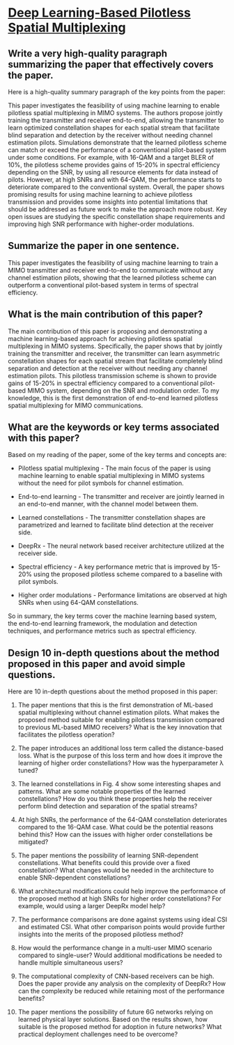 # [Deep Learning-Based Pilotless Spatial Multiplexing](https://arxiv.org/abs/2312.05158)

## Write a very high-quality paragraph summarizing the paper that effectively covers the paper.

 Here is a high-quality summary paragraph of the key points from the paper:

This paper investigates the feasibility of using machine learning to enable pilotless spatial multiplexing in MIMO systems. The authors propose jointly training the transmitter and receiver end-to-end, allowing the transmitter to learn optimized constellation shapes for each spatial stream that facilitate blind separation and detection by the receiver without needing channel estimation pilots. Simulations demonstrate that the learned pilotless scheme can match or exceed the performance of a conventional pilot-based system under some conditions. For example, with 16-QAM and a target BLER of 10%, the pilotless scheme provides gains of 15-20% in spectral efficiency depending on the SNR, by using all resource elements for data instead of pilots. However, at high SNRs and with 64-QAM, the performance starts to deteriorate compared to the conventional system. Overall, the paper shows promising results for using machine learning to achieve pilotless transmission and provides some insights into potential limitations that should be addressed as future work to make the approach more robust. Key open issues are studying the specific constellation shape requirements and improving high SNR performance with higher-order modulations.


## Summarize the paper in one sentence.

 This paper investigates the feasibility of using machine learning to train a MIMO transmitter and receiver end-to-end to communicate without any channel estimation pilots, showing that the learned pilotless scheme can outperform a conventional pilot-based system in terms of spectral efficiency.


## What is the main contribution of this paper?

 The main contribution of this paper is proposing and demonstrating a machine learning-based approach for achieving pilotless spatial multiplexing in MIMO systems. Specifically, the paper shows that by jointly training the transmitter and receiver, the transmitter can learn asymmetric constellation shapes for each spatial stream that facilitate completely blind separation and detection at the receiver without needing any channel estimation pilots. This pilotless transmission scheme is shown to provide gains of 15-20% in spectral efficiency compared to a conventional pilot-based MIMO system, depending on the SNR and modulation order. To my knowledge, this is the first demonstration of end-to-end learned pilotless spatial multiplexing for MIMO communications.


## What are the keywords or key terms associated with this paper?

 Based on my reading of the paper, some of the key terms and concepts are:

- Pilotless spatial multiplexing - The main focus of the paper is using machine learning to enable spatial multiplexing in MIMO systems without the need for pilot symbols for channel estimation.

- End-to-end learning - The transmitter and receiver are jointly learned in an end-to-end manner, with the channel model between them.

- Learned constellations - The transmitter constellation shapes are parametrized and learned to facilitate blind detection at the receiver side. 

- DeepRx - The neural network based receiver architecture utilized at the receiver side.

- Spectral efficiency - A key performance metric that is improved by 15-20% using the proposed pilotless scheme compared to a baseline with pilot symbols.

- Higher order modulations - Performance limitations are observed at high SNRs when using 64-QAM constellations.

So in summary, the key terms cover the machine learning based system, the end-to-end learning framework, the modulation and detection techniques, and performance metrics such as spectral efficiency.


## Design 10 in-depth questions about the method proposed in this paper and avoid simple questions.

 Here are 10 in-depth questions about the method proposed in this paper:

1. The paper mentions that this is the first demonstration of ML-based spatial multiplexing without channel estimation pilots. What makes the proposed method suitable for enabling pilotless transmission compared to previous ML-based MIMO receivers? What is the key innovation that facilitates the pilotless operation?

2. The paper introduces an additional loss term called the distance-based loss. What is the purpose of this loss term and how does it improve the learning of higher order constellations? How was the hyperparameter λ tuned?

3. The learned constellations in Fig. 4 show some interesting shapes and patterns. What are some notable properties of the learned constellations? How do you think these properties help the receiver perform blind detection and separation of the spatial streams?

4. At high SNRs, the performance of the 64-QAM constellation deteriorates compared to the 16-QAM case. What could be the potential reasons behind this? How can the issues with higher order constellations be mitigated?

5. The paper mentions the possibility of learning SNR-dependent constellations. What benefits could this provide over a fixed constellation? What changes would be needed in the architecture to enable SNR-dependent constellations?

6. What architectural modifications could help improve the performance of the proposed method at high SNRs for higher order constellations? For example, would using a larger DeepRx model help?

7. The performance comparisons are done against systems using ideal CSI and estimated CSI. What other comparison points would provide further insights into the merits of the proposed pilotless method?

8. How would the performance change in a multi-user MIMO scenario compared to single-user? Would additional modifications be needed to handle multiple simultaneous users?

9. The computational complexity of CNN-based receivers can be high. Does the paper provide any analysis on the complexity of DeepRx? How can the complexity be reduced while retaining most of the performance benefits?

10. The paper mentions the possibility of future 6G networks relying on learned physical layer solutions. Based on the results shown, how suitable is the proposed method for adoption in future networks? What practical deployment challenges need to be overcome?
